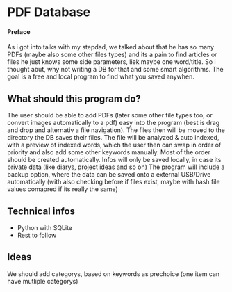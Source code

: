 # PDF Database

#### Preface
As i got into talks with my stepdad, we talked about that he has so many
PDFs (maybe also some other files types) and its a pain to find articles
or files he just knows some side parameters, liek maybe one word/title.
So i thought abut, why not writing a DB for that and some smart algorithms.
The goal is a free and local program to find what you saved anywhen.

## What should this program do?
The user should be able to add PDFs (later some other file types too, or convert images automatically to a pdf)
easy into the program (best is drag and drop and alternativ a file navigation).
The files then will be moved to the directory the DB saves their files.
The file will be analyzed & auto indexed, with a preview of indexed words,
which the user then can swap in order of priority and also add some other keywords manually.
Most of the order should be created automatically.
Infos will only be saved locally, in case its private data (like diarys, project ideas and so on) 
The program will include a backup option, where the data can be saved onto a external USB/Drive
automatically (with also checking before if files exist, maybe with hash file values comapred if its really the same)


## Technical infos
- Python with SQLite
- Rest to follow


## Ideas
We should add categorys, based on keywords as prechoice (one item can have mutliple categorys)
